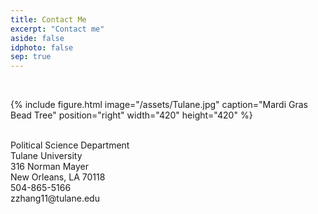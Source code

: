 ```yaml
---
title: Contact Me
excerpt: "Contact me"
aside: false
idphoto: false
sep: true
---
```



<br/>

{% include figure.html image="/assets/Tulane.jpg" caption="Mardi Gras Bead Tree" position="right" width="420" height="420" %}

<br/>
Political Science Department<br/>
Tulane University<br/>
316 Norman Mayer<br/>
New Orleans, LA 70118<br/>
504-865-5166<br/>
zzhang11@tulane.edu
